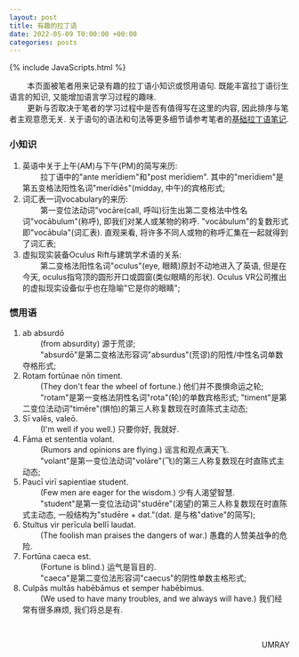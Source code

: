 ```yaml
---
layout: post
title: 有趣的拉丁语
date: 2022-05-09 T0:00:00 +00:00
categories: posts
---
```


{% include JavaScripts.html %}

&emsp;&emsp; 本页面被笔者用来记录有趣的拉丁语小知识或惯用语句. 既能丰富拉丁语衍生语言的知识, 又能增加语言学习过程的趣味.  
&emsp;&emsp; 更新与否取决于笔者的学习过程中是否有值得写在这里的内容, 因此排序与笔者主观意愿无关. 关于语句的语法和句法等更多细节请参考笔者的[基础拉丁语笔记](/posts/2022/01/29/BLatin.html).  

### 小知识 ###  
1. 英语中关于上午(AM)与下午(PM)的简写来历:  
&emsp;&emsp; 拉丁语中的"ante merīdiem"和"post merīdiem". 其中的"merīdiem"是第五变格法阳性名词"merīdiēs"(midday, 中午)的宾格形式;  
2. 词汇表一词vocabulary的来历:  
&emsp;&emsp; 第一变位法动词"vocāre(call, 呼叫)衍生出第二变格法中性名词"vocābulum"(称呼), 即我们对某人或某物的称呼. "vocābulum"的复数形式即"vocābula"(词汇表). 直观来看, 将许多不同人或物的称呼汇集在一起就得到了词汇表;  
3. 虚拟现实装备Oculus Rift与建筑学术语的关系:  
&emsp;&emsp; 第二变格法阳性名词"oculus"(eye, 眼睛)原封不动地进入了英语, 但是在今天, oculus指穹顶的圆形开口或圆窗(类似眼睛的形状). Oculus VR公司推出的虚拟现实设备似乎也在隐喻"它是你的眼睛";  

### 惯用语 ###  
1. ab absurdō  
&emsp;&emsp; (from absurdity) 源于荒谬;  
&emsp;&emsp; "absurdō"是第二变格法形容词"absurdus"(荒谬)的阳性/中性名词单数夺格形式;  
2. Rotam fortūnae nōn timent.  
&emsp;&emsp; (They don't fear the wheel of fortune.) 他们并不畏惧命运之轮;  
&emsp;&emsp; "rotam"是第一变格法阴性名词"rota"(轮)的单数宾格形式; "timent"是第二变位法动词"timēre"(惧怕)的第三人称复数现在时直陈式主动态;  
3. Sī valēs, valeō.  
&emsp;&emsp; (I'm well if you well.) 只要你好, 我就好.  
4. Fāma et sententia volant.  
&emsp;&emsp; (Rumors and opinions are flying.) 谣言和观点满天飞.  
&emsp;&emsp; "volant"是第一变位法动词"volāre"(飞)的第三人称复数现在时直陈式主动态;  
5. Paucī virī sapientiae student.  
&emsp;&emsp; (Few men are eager for the wisdom.) 少有人渴望智慧.  
&emsp;&emsp; "student"是第一变位法动词"studēre"(渴望)的第三人称复数现在时直陈式主动态, 一般结构为"studēre + dat."(dat. 是与格"dative"的简写);  
6. Stultus vir perīcula bellī laudat.  
&emsp;&emsp; (The foolish man praises the dangers of war.) 愚蠢的人赞美战争的危险.  
7. Fortūna caeca est.  
&emsp;&emsp; (Fortune is blind.) 运气是盲目的.  
&emsp;&emsp; "caeca"是第二变位法形容词"caecus"的阴性单数主格形式;  
8. Culpās multās habēbāmus et semper habēbimus.  
&emsp;&emsp; (We used to have many troubles, and we always will have.) 我们经常有很多麻烦, 我们将总是有.  

&emsp;&emsp;  
<p align="right">UMRAY</p>
